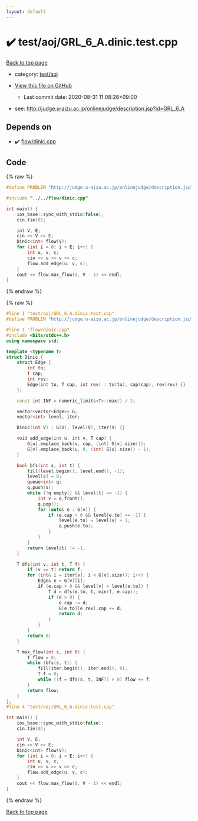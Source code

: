```yaml
---
layout: default
---
```


<!-- mathjax config similar to math.stackexchange -->
<script type="text/javascript" async
  src="https://cdnjs.cloudflare.com/ajax/libs/mathjax/2.7.5/MathJax.js?config=TeX-MML-AM_CHTML">
</script>
<script type="text/x-mathjax-config">
  MathJax.Hub.Config({
    TeX: { equationNumbers: { autoNumber: "AMS" }},
    tex2jax: {
      inlineMath: [ ['$','$'] ],
      processEscapes: true
    },
    "HTML-CSS": { matchFontHeight: false },
    displayAlign: "left",
    displayIndent: "2em"
  });
</script>

<script type="text/javascript" src="https://cdnjs.cloudflare.com/ajax/libs/jquery/3.4.1/jquery.min.js"></script>
<script src="https://cdn.jsdelivr.net/npm/jquery-balloon-js@1.1.2/jquery.balloon.min.js" integrity="sha256-ZEYs9VrgAeNuPvs15E39OsyOJaIkXEEt10fzxJ20+2I=" crossorigin="anonymous"></script>
<script type="text/javascript" src="../../../assets/js/copy-button.js"></script>
<link rel="stylesheet" href="../../../assets/css/copy-button.css" />


# :heavy_check_mark: test/aoj/GRL_6_A.dinic.test.cpp

<a href="../../../index.html">Back to top page</a>

* category: <a href="../../../index.html#0d0c91c0cca30af9c1c9faef0cf04aa9">test/aoj</a>
* <a href="{{ site.github.repository_url }}/blob/master/test/aoj/GRL_6_A.dinic.test.cpp">View this file on GitHub</a>
    - Last commit date: 2020-08-31 11:08:28+09:00


* see: <a href="http://judge.u-aizu.ac.jp/onlinejudge/description.jsp?id=GRL_6_A">http://judge.u-aizu.ac.jp/onlinejudge/description.jsp?id=GRL_6_A</a>


## Depends on

* :heavy_check_mark: <a href="../../../library/flow/dinic.cpp.html">flow/dinic.cpp</a>


## Code

<a id="unbundled"></a>
{% raw %}
```cpp
#define PROBLEM "http://judge.u-aizu.ac.jp/onlinejudge/description.jsp?id=GRL_6_A"

#include "../../flow/dinic.cpp"

int main() {
    ios_base::sync_with_stdio(false);
    cin.tie(0);

    int V, E;
    cin >> V >> E;
    Dinic<int> flow(V);
    for (int i = 0; i < E; i++) {
        int u, v, c;
        cin >> u >> v >> c;
        flow.add_edge(u, v, c);
    }
    cout << flow.max_flow(0, V - 1) << endl;
}
```
{% endraw %}

<a id="bundled"></a>
{% raw %}
```cpp
#line 1 "test/aoj/GRL_6_A.dinic.test.cpp"
#define PROBLEM "http://judge.u-aizu.ac.jp/onlinejudge/description.jsp?id=GRL_6_A"

#line 1 "flow/dinic.cpp"
#include <bits/stdc++.h>
using namespace std;

template <typename T>
struct Dinic {
    struct Edge {
        int to;
        T cap;
        int rev;
        Edge(int to, T cap, int rev) : to(to), cap(cap), rev(rev) {}
    };

    const int INF = numeric_limits<T>::max() / 2;

    vector<vector<Edge>> G;
    vector<int> level, iter;

    Dinic(int V) : G(V), level(V), iter(V) {}

    void add_edge(int u, int v, T cap) {
        G[u].emplace_back(v, cap, (int) G[v].size());
        G[v].emplace_back(u, 0, (int) G[u].size() - 1);
    }

    bool bfs(int s, int t) {
        fill(level.begin(), level.end(), -1);
        level[s] = 0;
        queue<int> q;
        q.push(s);
        while (!q.empty() && level[t] == -1) {
            int v = q.front();
            q.pop();
            for (auto& e : G[v]) {
                if (e.cap > 0 && level[e.to] == -1) {
                    level[e.to] = level[v] + 1;
                    q.push(e.to);
                }
            }
        }
        return level[t] != -1;
    }

    T dfs(int v, int t, T f) {
        if (v == t) return f;
        for (int& i = iter[v]; i < G[v].size(); i++) {
            Edge& e = G[v][i];
            if (e.cap > 0 && level[v] < level[e.to]) {
                T d = dfs(e.to, t, min(f, e.cap));
                if (d > 0) {
                    e.cap -= d;
                    G[e.to][e.rev].cap += d;
                    return d;
                }
            }
        }
        return 0;
    }

    T max_flow(int s, int t) {
        T flow = 0;
        while (bfs(s, t)) {
            fill(iter.begin(), iter.end(), 0);
            T f = 0;
            while ((f = dfs(s, t, INF)) > 0) flow += f;
        }
        return flow;
    }
};
#line 4 "test/aoj/GRL_6_A.dinic.test.cpp"

int main() {
    ios_base::sync_with_stdio(false);
    cin.tie(0);

    int V, E;
    cin >> V >> E;
    Dinic<int> flow(V);
    for (int i = 0; i < E; i++) {
        int u, v, c;
        cin >> u >> v >> c;
        flow.add_edge(u, v, c);
    }
    cout << flow.max_flow(0, V - 1) << endl;
}

```
{% endraw %}

<a href="../../../index.html">Back to top page</a>

